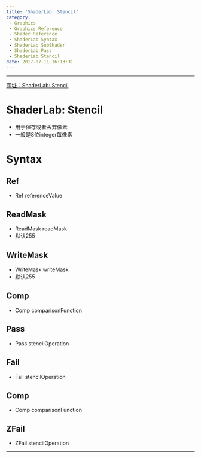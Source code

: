 ```yaml
---
title: 'ShaderLab: Stencil'
category:
 - Graphics
 - Graphics Reference
 - Shader Reference
 - ShaderLab Syntax
 - ShaderLab SubShader
 - ShaderLab Pass
 - ShaderLab Stencil
date: 2017-07-11 16:13:31
---
```


___

[网址：ShaderLab: Stencil](https://docs.unity3d.com/Manual/SL-Stencil.html)

# ShaderLab: Stencil
- 用于保存或者丢弃像素
- 一般是8位integer每像素

# Syntax
## Ref
- Ref referenceValue

## ReadMask
- ReadMask readMask
- 默认255

## WriteMask
- WriteMask writeMask
- 默认255

## Comp
- Comp comparisonFunction

## Pass
- Pass stencilOperation

## Fail
- Fail stencilOperation

## Comp
- Comp comparisonFunction

## ZFail
- ZFail stencilOperation

___